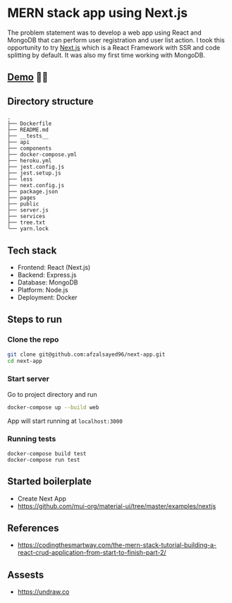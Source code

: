 # MERN stack app using Next.js

The problem statement was to develop a web app using React and MongoDB that can perform user registration and user list action. I took this opportunity to try [Next.js](https://nextjs.org/) which is a React Framework with SSR and code splitting by default. It was also my first time working with MongoDB.

## [Demo](https://node-next.herokuapp.com/) 🥳🎉

## Directory structure

```
.
├── Dockerfile
├── README.md
├── __tests__
├── api
├── components
├── docker-compose.yml
├── heroku.yml
├── jest.config.js
├── jest.setup.js
├── less
├── next.config.js
├── package.json
├── pages
├── public
├── server.js
├── services
├── tree.txt
└── yarn.lock
```

## Tech stack

- Frontend: React (Next.js)
- Backend: Express.js
- Database: MongoDB
- Platform: Node.js
- Deployment: Docker

## Steps to run

### Clone the repo

```bash
git clone git@github.com:afzalsayed96/next-app.git
cd next-app
```

### Start server

Go to project directory and run

```bash
docker-compose up --build web
```

App will start running at `localhost:3000`

### Running tests

```
docker-compose build test
docker-compose run test
```

## Started boilerplate

- Create Next App
- https://github.com/mui-org/material-ui/tree/master/examples/nextjs

## References

- https://codingthesmartway.com/the-mern-stack-tutorial-building-a-react-crud-application-from-start-to-finish-part-2/

## Assests

- https://undraw.co
